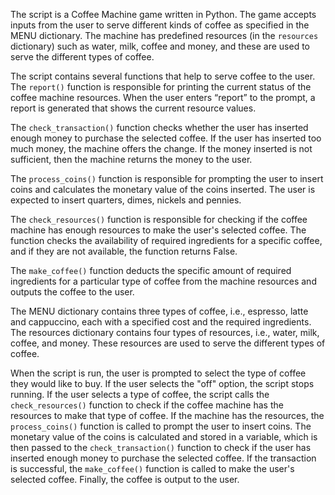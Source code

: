 <p>The script is a Coffee Machine game written in Python. The game accepts inputs from the user to serve different kinds of coffee as specified in the MENU dictionary. The machine has predefined resources (in the <code>resources</code> dictionary) such as water, milk, coffee and money, and these are used to serve the different types of coffee.</p>
<p>The script contains several functions that help to serve coffee to the user. The <code>report()</code> function is responsible for printing the current status of the coffee machine resources. When the user enters “report” to the prompt, a report is generated that shows the current resource values.</p>
<p>The <code>check_transaction()</code> function checks whether the user has inserted enough money to purchase the selected coffee. If the user has inserted too much money, the machine offers the change. If the money inserted is not sufficient, then the machine returns the money to the user.</p>
<p>The <code>process_coins()</code> function is responsible for prompting the user to insert coins and calculates the monetary value of the coins inserted. The user is expected to insert quarters, dimes, nickels and pennies.</p>
<p>The <code>check_resources()</code> function is responsible for checking if the coffee machine has enough resources to make the user's selected coffee. The function checks the availability of required ingredients for a specific coffee, and if they are not available, the function returns False.</p>
<p>The <code>make_coffee()</code> function deducts the specific amount of required ingredients for a particular type of coffee from the machine resources and outputs the coffee to the user.</p>
<p>The MENU dictionary contains three types of coffee, i.e., espresso, latte and cappuccino, each with a specified cost and the required ingredients. The resources dictionary contains four types of resources, i.e., water, milk, coffee, and money. These resources are used to serve the different types of coffee.</p>
<p>When the script is run, the user is prompted to select the type of coffee they would like to buy. If the user selects the "off" option, the script stops running. If the user selects a type of coffee, the script calls the <code>check_resources()</code> function to check if the coffee machine has the resources to make that type of coffee. If the machine has the resources, the <code>process_coins()</code> function is called to prompt the user to insert coins. The monetary value of the coins is calculated and stored in a variable, which is then passed to the <code>check_transaction()</code> function to check if the user has inserted enough money to purchase the selected coffee. If the transaction is successful, the <code>make_coffee()</code> function is called to make the user's selected coffee. Finally, the coffee is output to the user.</p>
